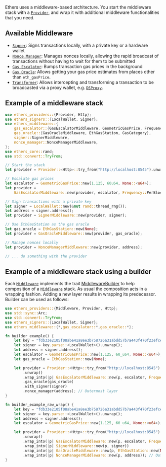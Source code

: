 Ethers uses a middleware-based architecture. You start the middleware stack with
a [`Provider`](ethers_providers::Provider), and wrap it with additional
middleware functionalities that you need.

## Available Middleware

- [`Signer`](./signer/struct.SignerMiddleware.html): Signs transactions locally,
  with a private key or a hardware wallet
- [`Nonce Manager`](./nonce_manager/struct.NonceManagerMiddleware.html): Manages
  nonces locally, allowing the rapid broadcast of transactions without having to
  wait for them to be submitted
- [`Gas Escalator`](./gas_escalator/struct.GasEscalatorMiddleware.html): Bumps
  transaction gas prices in the background
- [`Gas Oracle`](./gas_oracle/struct.GasOracleMiddleware.html): Allows getting
  your gas price estimates from places other than `eth_gasPrice`.
- [`Transformer`](./transformer/trait.Transformer.html): Allows intercepting and
  transforming a transaction to be broadcasted via a proxy wallet, e.g.
  [`DSProxy`](./transformer/struct.DsProxy.html).

## Example of a middleware stack

```rust no_run
use ethers_providers::{Provider, Http};
use ethers_signers::{LocalWallet, Signer};
use ethers_middleware::{
    gas_escalator::{GasEscalatorMiddleware, GeometricGasPrice, Frequency},
    gas_oracle::{GasOracleMiddleware, EthGasStation, GasCategory},
    signer::SignerMiddleware,
    nonce_manager::NonceManagerMiddleware,
};
use ethers_core::rand;
use std::convert::TryFrom;

// Start the stack
let provider = Provider::<Http>::try_from("http://localhost:8545").unwrap();

// Escalate gas prices
let escalator = GeometricGasPrice::new(1.125, 60u64, None::<u64>);
let provider =
    GasEscalatorMiddleware::new(provider, escalator, Frequency::PerBlock);

// Sign transactions with a private key
let signer = LocalWallet::new(&mut rand::thread_rng());
let address = signer.address();
let provider = SignerMiddleware::new(provider, signer);

// Use EthGasStation as the gas oracle
let gas_oracle = EthGasStation::new(None);
let provider = GasOracleMiddleware::new(provider, gas_oracle);

// Manage nonces locally
let provider = NonceManagerMiddleware::new(provider, address);

// ... do something with the provider
```
## Example of a middleware stack using a builder

Each [`Middleware`](ethers_providers::Middleware) implements the trait [MiddlewareBuilder](crate::MiddlewareBuilder) to help composition of a [`Middleware`](ethers_providers::Middleware) stack. As usual the composition acts in a wrapping fashion. Adding a new layer results in wrapping its predecessor.
Builder can be used as follows:
```rust
use ethers_providers::{Middleware, Provider, Http};
use std::sync::Arc;
use std::convert::TryFrom;
use ethers_signers::{LocalWallet, Signer};
use ethers_middleware::{*,gas_escalator::*,gas_oracle::*};

fn builder_example() {
    let key = "fdb33e2105f08abe41a8ee3b758726a31abdd57b7a443f470f23efce853af169";
    let signer = key.parse::<LocalWallet>().unwrap();
    let address = signer.address();
    let escalator = GeometricGasPrice::new(1.125, 60_u64, None::<u64>);
    let gas_oracle = EthGasStation::new(None);

    let provider = Provider::<Http>::try_from("http://localhost:8545")
        .unwrap()
        .wrap_into(|p| GasEscalatorMiddleware::new(p, escalator, Frequency::PerBlock)) 
        .gas_oracle(gas_oracle)
        .with_signer(signer)
        .nonce_manager(address); // Outermost layer
}

fn builder_example_raw_wrap() {
    let key = "fdb33e2105f08abe41a8ee3b758726a31abdd57b7a443f470f23efce853af169";
    let signer = key.parse::<LocalWallet>().unwrap();
    let address = signer.address();
    let escalator = GeometricGasPrice::new(1.125, 60_u64, None::<u64>);

    let provider = Provider::<Http>::try_from("http://localhost:8545")
        .unwrap()
        .wrap_into(|p| GasEscalatorMiddleware::new(p, escalator, Frequency::PerBlock))
        .wrap_into(|p| SignerMiddleware::new(p, signer))
        .wrap_into(|p| GasOracleMiddleware::new(p, EthGasStation::new(None)))
        .wrap_into(|p| NonceManagerMiddleware::new(p, address)); // Outermost layer
}
```
